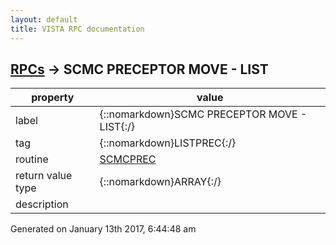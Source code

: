 ```yaml
---
layout: default
title: VISTA RPC documentation
---
```




## [RPCs](TableOfContent.md) &#8594; SCMC PRECEPTOR MOVE - LIST 

 property | value 
--- | --- 
 label | {::nomarkdown}SCMC PRECEPTOR MOVE - LIST{:/}
 tag | {::nomarkdown}LISTPREC{:/}
 routine | [SCMCPREC](http://code.osehra.org/dox/Routine_SCMCPREC_source.html)
 return value type | {::nomarkdown}ARRAY{:/}
 description | 




 Generated on January 13th 2017, 6:44:48 am